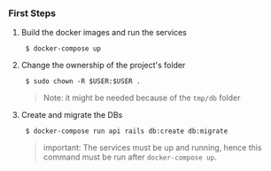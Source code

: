 ### First Steps

1. Build the docker images and run the services

        $ docker-compose up

2. Change the ownership of the project's folder

        $ sudo chown -R $USER:$USER .

   > Note: it might be needed because of the `tmp/db` folder

3. Create and migrate the DBs

        $ docker-compose run api rails db:create db:migrate

   > important: The services must be up and running, hence this command must be run after `docker-compose up`.
